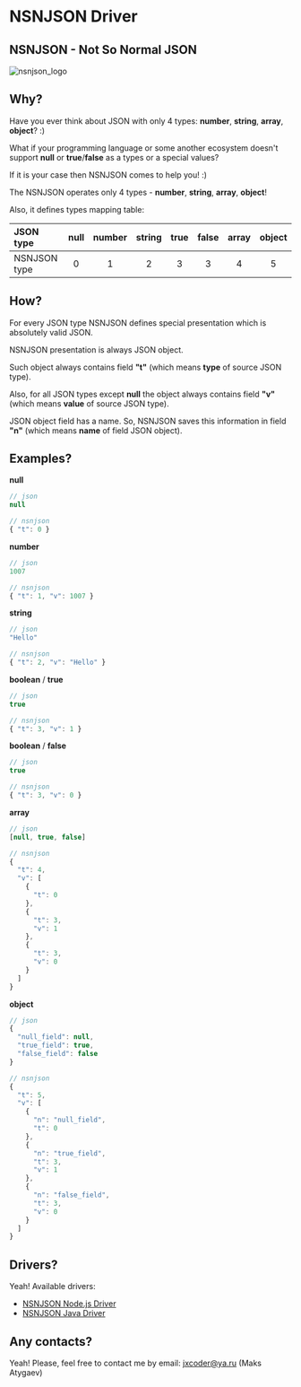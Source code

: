 # NSNJSON Driver

## NSNJSON - Not So Normal JSON

![nsnjson_logo](https://raw.githubusercontent.com/wiki/nsnjson/nsnjson-driver/images/nsnjson_logo.png)

## Why?

Have you ever think about JSON with only 4 types: **number**, **string**, **array**, **object**? :)

What if your programming language or some another ecosystem doesn't support **null** or **true**/**false** as a types or a special values?

If it is your case then NSNJSON comes to help you! :)

The NSNJSON operates only 4 types - **number**, **string**, **array**, **object**!

Also, it defines types mapping table:

| JSON type    | null   | number | string | true   | false  | array  | object |
|:-------------|:------:|:------:|:------:|:------:|:------:|:------:|:------:|
| NSNJSON type | 0      | 1      | 2      | 3      | 3      | 4      | 5      |


## How?

For every JSON type NSNJSON defines special presentation which is absolutely valid JSON.

NSNJSON presentation is always JSON object.

Such object always contains field **"t"** (which means **type** of source JSON type).

Also, for all JSON types except **null** the object always contains field **"v"** (which means **value** of source JSON type).

JSON object field has a name. So, NSNJSON saves this information in field **"n"** (which means **name** of field JSON object).

## Examples?
**null**
```javascript
// json
null

// nsnjson
{ "t": 0 }
```
**number**
```javascript
// json
1007

// nsnjson
{ "t": 1, "v": 1007 }
```
**string**
```javascript
// json
"Hello"

// nsnjson
{ "t": 2, "v": "Hello" }
```
**boolean** / **true**
```javascript
// json
true

// nsnjson
{ "t": 3, "v": 1 }
```
**boolean** / **false**
```javascript
// json
true

// nsnjson
{ "t": 3, "v": 0 }
```
**array**
```javascript
// json
[null, true, false]

// nsnjson
{
  "t": 4,
  "v": [
    {
      "t": 0
    },
    {
      "t": 3,
      "v": 1
    },
    {
      "t": 3,
      "v": 0
    }
  ]
}
```
**object**
```javascript
// json
{
  "null_field": null,
  "true_field": true,
  "false_field": false
}

// nsnjson
{
  "t": 5,
  "v": [
    {
      "n": "null_field",
      "t": 0
    },
    {
      "n": "true_field",
      "t": 3,
      "v": 1
    },
    {
      "n": "false_field",
      "t": 3,
      "v": 0
    }
  ]
}
```

## Drivers?

Yeah! Available drivers:
- [NSNJSON Node.js Driver](https://github.com/nsnjson/nsnjson-nodejs-driver)
- [NSNJSON Java Driver](https://github.com/nsnjson/nsnjson-java-driver)

## Any contacts?

Yeah! Please, feel free to contact me by email: jxcoder@ya.ru (Maks Atygaev)
